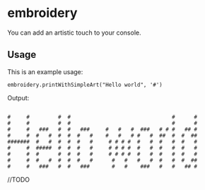 # embroidery

You can add an artistic touch to your console.

## Usage

This is an example usage:

`embroidery.printWithSimpleArt("Hello world", '#')`

Output:
```

#     #         #  #                                #      #
#     #         #  #                                #      #
#     #   ###   #  #   ###     #   #   #  ###   # # #   ## #
#     #  #   #  #  #  #   #    #   #   # #   #  ##  #  #  ##
#######  #   #  #  #  #   #     # # # #  #   #  #   #  #   #
#     #  #####  #  #  #   #     # # # #  #   #  #   #  #   #
#     #  #      #  #  #   #     # # # #  #   #  #   #  #   #
#     #  #   #  #  #  #   #      #   #   #   #  #   #  #  ##
#     #   ###   #  #   ###       #   #    ###   #   #   ## #

```
//TODO
